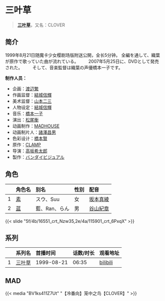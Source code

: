 # 三叶草


> <u>**[三叶草](https://bgm.tv/subject/18575)**</u>，又名：CLOVER

## 简介

1999年8月21日随魔卡少女樱剧场版附送公開，全长5分钟。 全編を通して、織葉が原作で歌っていた曲が流れている。
　　2007年5月25日に、DVDとして発売された。
　　そして、音楽監督は織葉の声優橋本一子です。


**制作人员：**
- 企画：[渡辺繁](https://bgm.tv/person/655)
- 作画监督：[結城信輝](https://bgm.tv/person/479)
- 美术监督：[山本二三](https://bgm.tv/person/3471)
- 人物设定：[結城信輝](https://bgm.tv/person/479)
- 音乐：[橋本一子](https://bgm.tv/person/45)
- 演出：[松尾衡](https://bgm.tv/person/2567)
- 动画制作：[MADHOUSE](https://bgm.tv/person/603)
- 动画制片人：[諸澤昌男](https://bgm.tv/person/2179)
- 色彩设计：[橋本賢](https://bgm.tv/person/2073)
- 原作：[CLAMP](https://bgm.tv/person/39)
- 导演：[高坂希太郎](https://bgm.tv/person/1665)
- 製作：[バンダイビジュアル](https://bgm.tv/person/56)

## 角色

|     |   角色名   |   别名  | 性别 |  配音  |
|:--- |:------  |:----      |:---  |:--   |
| 1 | [素](https://bgm.tv/character/16551) | スウ、Suu | 女 | [坂本真綾](https://bgm.tv/person/3877) |
| 2 | [蓝](https://bgm.tv/character/115901) | 藍、Ran、らん | 男 | [谷山紀章](https://bgm.tv/person/4678) |

{{< slide "5f/4b/16551_crt_Nzw35,2e/4a/115901_crt_6PxqX" >}}

## 系列

|     |   系列名   |   首播时间  | 话数/时长  | 观看地址 |
|:---  |:------    |:----      |:---       |:---  |
| 1 |[三叶草](https://bgm.tv/subject/18575)| 1999-08-21 | 06:35 | [bilibili](https://www.bilibili.com/video/BV1Bs411Y7GC)  |


## MAD

{{< media  "BV1ks411Z7Ut"
"【冷番向】笼中之鸟【CLOVER】"  >}}

